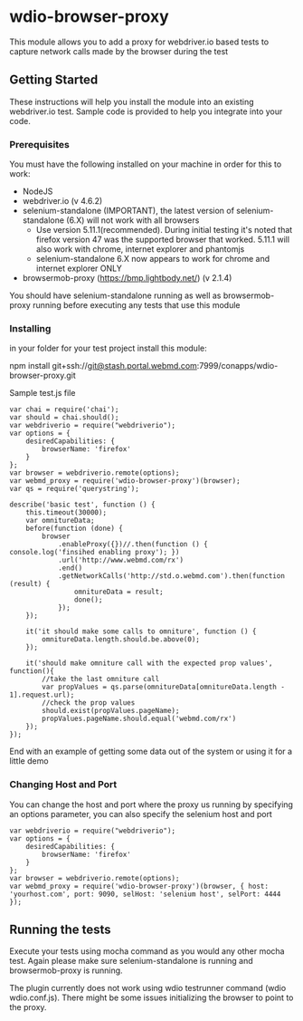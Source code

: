 # wdio-browser-proxy

This module allows you to add a proxy for webdriver.io based tests to capture network calls made by the browser during the test

## Getting Started

These instructions will help you install the module into an existing webdriver.io test. Sample code is provided to help you integrate into your code.

### Prerequisites

You must have the following installed on your machine in order for this to work:
* NodeJS
* webdriver.io (v 4.6.2)
* selenium-standalone (IMPORTANT), the latest version of selenium-standalone (6.X) will not work with all browsers
    * Use version 5.11.1(recommended). During initial testing it's noted that firefox version 47 was the supported browser that worked. 5.11.1 will also work with chrome, internet explorer and phantomjs
    * selenium-standalone 6.X now appears to work for chrome and internet explorer ONLY
* browsermob-proxy (https://bmp.lightbody.net/) (v 2.1.4)

You should have selenium-standalone running as well as browsermob-proxy running before executing any tests that use this module

### Installing

in your folder for your test project install this module:

npm install git+ssh://git@stash.portal.webmd.com:7999/conapps/wdio-browser-proxy.git

Sample test.js file
```
var chai = require('chai');
var should = chai.should();
var webdriverio = require("webdriverio");
var options = {
    desiredCapabilities: {
        browserName: 'firefox'
    }
};
var browser = webdriverio.remote(options);
var webmd_proxy = require('wdio-browser-proxy')(browser);
var qs = require('querystring');

describe('basic test', function () {
    this.timeout(30000);
    var omnitureData;
    before(function (done) {
        browser
            .enableProxy({})//.then(function () { console.log('finsihed enabling proxy'); })
            .url('http://www.webmd.com/rx')
            .end()
            .getNetworkCalls('http://std.o.webmd.com').then(function (result) {
                omnitureData = result;
                done();
            });
    });

    it('it should make some calls to omniture', function () {
        omnitureData.length.should.be.above(0);
    });

    it('should make omniture call with the expected prop values', function(){
        //take the last omniture call
        var propValues = qs.parse(omnitureData[omnitureData.length - 1].request.url);
        //check the prop values
        should.exist(propValues.pageName);
        propValues.pageName.should.equal('webmd.com/rx')
    });
});
```

End with an example of getting some data out of the system or using it for a little demo

### Changing Host and Port
You can change the host and port where the proxy us running by specifying an options parameter, you can also specify the selenium host and port
```
var webdriverio = require("webdriverio");
var options = {
    desiredCapabilities: {
        browserName: 'firefox'
    }
};
var browser = webdriverio.remote(options);
var webmd_proxy = require('wdio-browser-proxy')(browser, { host: 'yourhost.com', port: 9090, selHost: 'selenium host', selPort: 4444 });
```

## Running the tests

Execute your tests using mocha command as you would any other mocha test. Again please make sure selenium-standalone is running and browsermob-proxy is running.

The plugin currently does not work using wdio testrunner command (wdio wdio.conf.js). There might be some issues initializing the browser to point to the proxy.


